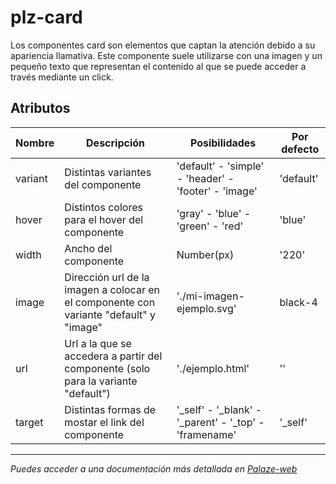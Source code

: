 # plz-card

Los componentes card son elementos que captan la atención debido a su apariencia llamativa. Este componente
suele utilizarse con una imagen y un pequeño texto que representan el contenido al que se puede acceder a
través mediante un click.

## Atributos

| Nombre   | Descripción                                                                                | Posibilidades                                                                 | Por defecto              |
|----------|--------------------------------------------------------------------------------------------|--------------------------------------------------------------------------------|--------------------------|
| variant  | Distintas variantes del componente                                                         | 'default' - 'simple' - 'header' - 'footer' - 'image'                           | 'default'                |
| hover    | Distintos colores para el hover del componente                                             | 'gray' - 'blue' - 'green' - 'red'                                              | 'blue'                   |
| width    | Ancho del componente                                                                       | Number(px)                                                                     | '220'                    |
| image    | Dirección url de la imagen a colocar en el componente con variante "default" y "image"   | './mi-imagen-ejemplo.svg'                                                     | black-4                  |
| url      | Url a la que se accedera a partir del componente (solo para la variante "default")         | './ejemplo.html'                                                              | ''                       |
| target   | Distintas formas de mostar el link del componente                                          | '_self' - '_blank' - '_parent' - '_top' - 'framename'                         | '_self'                  |

--------------------------------------------------------------------------------------------------------------

*Puedes acceder a una documentación más detallada en [Palaze-web](https://palaze-pablodiazjorge.netlify.app/)*
